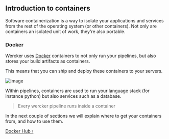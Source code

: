 ## Introduction to containers

Software containerization is a way to isolate your applications and
services from the rest of the operating system (or other containers).
Not only are containers an isolated unit of work, they're also portable.


### Docker

Wercker uses [Docker](http://docker.com) containers to
not only run your pipelines, but also stores your build artifacts as
containers.

This means that you can ship and deploy these containers to your servers.

![image](/images/portable-container.png)

Within pipelines, containers are used to run your language stack (for
instance python) but also services such as a database.

> Every wercker pipeline runs inside a container

In the next couple of sections we will explain where to get your
containers from, and how to use them.

[Docker Hub &rsaquo;](/learn/containers/02_docker-hub.html "nav next containers")
